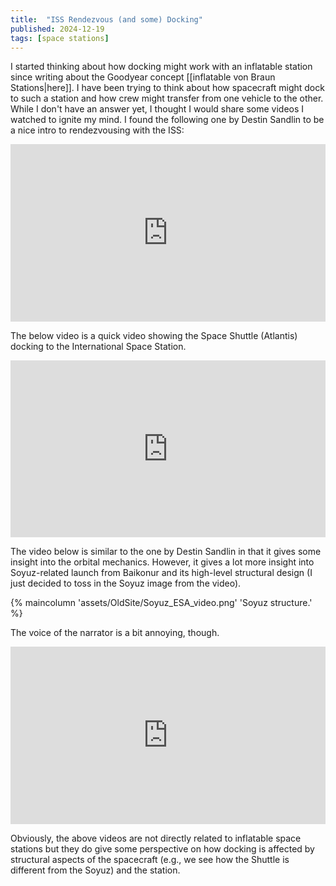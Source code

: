 ```yaml
---
title:  "ISS Rendezvous (and some) Docking"
published: 2024-12-19
tags: [space stations]
---
```

I started thinking about how docking might work with an inflatable station since writing about the
Goodyear concept [[inflatable von Braun Stations|here]]. I have been trying to think about how spacecraft might dock to such a 
station and how crew might transfer from one vehicle to the other. While I don't have an answer 
yet, I thought I would share some videos I watched to ignite my mind. I found the following one by Destin Sandlin to be a nice intro to rendezvousing with the ISS:
<div style="position: relative; padding-bottom: 56.25%; height: 0; overflow: hidden; max-width: 100%;">
    <iframe style="position: absolute; top: 0; left: 0; width: 100%; height: 100%;" src="https://www.youtube.com/embed/qFjw6Lc6J2g?si=4RVvEag2Bv0TmV8u" title="YouTube video player" frameborder="0" allow="accelerometer; autoplay; clipboard-write; encrypted-media; gyroscope; picture-in-picture; web-share" referrerpolicy="strict-origin-when-cross-origin" allowfullscreen></iframe>
</div>

The below video is a quick video showing the Space Shuttle (Atlantis) docking to the International Space Station.

<div style="position: relative; padding-bottom: 56.25%; height: 0; overflow: hidden; max-width: 100%;">
    <iframe style="position: absolute; top: 0; left: 0; width: 100%; height: 100%;" src="https://www.youtube.com/embed/LS__eHT3NWE?si=lIsz3_S7lzl3w0aX" title="YouTube video player" frameborder="0" allow="accelerometer; autoplay; clipboard-write; encrypted-media; gyroscope; picture-in-picture; web-share" referrerpolicy="strict-origin-when-cross-origin" allowfullscreen></iframe>
</div>

The video below is similar to the one by Destin Sandlin in that it gives some insight into the orbital mechanics.
However, it gives a lot more insight into Soyuz-related launch from Baikonur and
its high-level structural design (I just decided to toss in the Soyuz image from the video).

{% maincolumn 'assets/OldSite/Soyuz_ESA_video.png' 'Soyuz structure.' %}

The voice of the narrator is a bit annoying, though.
<div style="position: relative; padding-bottom: 56.25%; height: 0; overflow: hidden; max-width: 100%;">
    <iframe style="position: absolute; top: 0; left: 0; width: 100%; height: 100%;" src="https://www.youtube.com/embed/M2_NeFbFcSw?si=jzhO14998N7ODhnE" title="YouTube video player" frameborder="0" allow="accelerometer; autoplay; clipboard-write; encrypted-media; gyroscope; picture-in-picture; web-share" referrerpolicy="strict-origin-when-cross-origin" allowfullscreen></iframe>
</div>

Obviously, the above videos are not directly related to inflatable space stations
but they do give some perspective on how docking is affected by structural aspects
of the spacecraft (e.g., we see how the Shuttle is different from the Soyuz)
and the station.